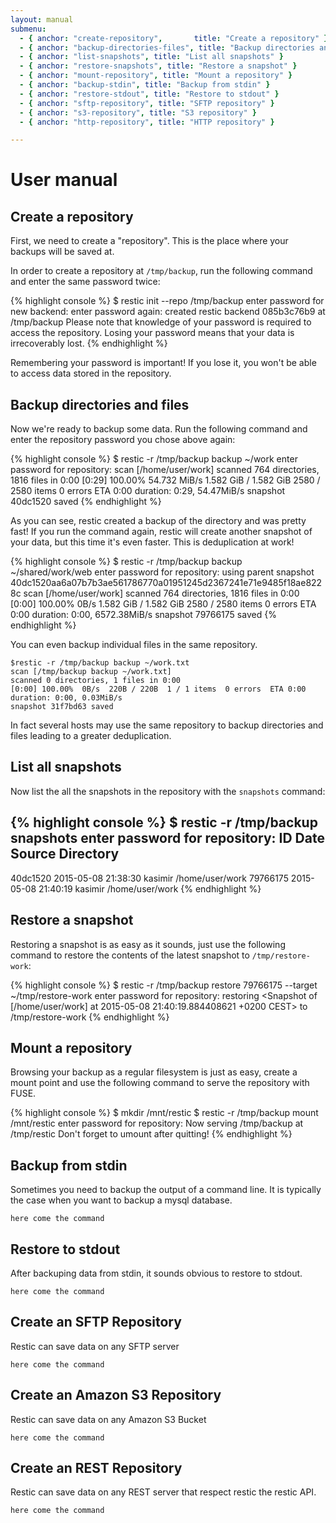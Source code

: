 ```yaml
---
layout: manual
submenu:
  - { anchor: "create-repository",       title: "Create a repository" }
  - { anchor: "backup-directories-files", title: "Backup directories and files" }
  - { anchor: "list-snapshots", title: "List all snapshots" }
  - { anchor: "restore-snapshots", title: "Restore a snapshot" }
  - { anchor: "mount-repository", title: "Mount a repository" }
  - { anchor: "backup-stdin", title: "Backup from stdin" }
  - { anchor: "restore-stdout", title: "Restore to stdout" }
  - { anchor: "sftp-repository", title: "SFTP repository" }
  - { anchor: "s3-repository", title: "S3 repository" }
  - { anchor: "http-repository", title: "HTTP repository" }

---
```


User manual
===========

## <a name="create-repository"></a>Create a repository

First, we need to create a "repository". This is the place where your backups will be saved at.

In order to create a repository at `/tmp/backup`, run the following command and enter the same password twice:

{% highlight console %}
$ restic init --repo /tmp/backup
enter password for new backend:
enter password again:
created restic backend 085b3c76b9 at /tmp/backup
Please note that knowledge of your password is required to access the repository.
Losing your password means that your data is irrecoverably lost.
{% endhighlight %}

Remembering your password is important! If you lose it, you won't be able to access data stored in the repository.

## <a name="backup-directories-files"></a>Backup directories and files

Now we're ready to backup some data. Run the following command and enter the repository password you chose above again:

{% highlight console %}
$ restic -r /tmp/backup backup ~/work
enter password for repository:
scan [/home/user/work]
scanned 764 directories, 1816 files in 0:00
[0:29] 100.00%  54.732 MiB/s  1.582 GiB / 1.582 GiB  2580 / 2580 items  0 errors  ETA 0:00
duration: 0:29, 54.47MiB/s
snapshot 40dc1520 saved
{% endhighlight %}

As you can see, restic created a backup of the directory and was pretty fast! If you run the command again, restic will create another snapshot of your data, but this time it's even faster. This is deduplication at work! 

{% highlight console %}
$ restic -r /tmp/backup backup ~/shared/work/web
enter password for repository:
using parent snapshot 40dc1520aa6a07b7b3ae561786770a01951245d2367241e71e9485f18ae8228c
scan [/home/user/work]
scanned 764 directories, 1816 files in 0:00
[0:00] 100.00%  0B/s  1.582 GiB / 1.582 GiB  2580 / 2580 items  0 errors  ETA 0:00
duration: 0:00, 6572.38MiB/s
snapshot 79766175 saved
{% endhighlight %}

You can even backup individual files in the same repository. 

```
$restic -r /tmp/backup backup ~/work.txt
scan [/tmp/backup backup ~/work.txt]
scanned 0 directories, 1 files in 0:00
[0:00] 100.00%  0B/s  220B / 220B  1 / 1 items  0 errors  ETA 0:00
duration: 0:00, 0.03MiB/s
snapshot 31f7bd63 saved
```

In fact several hosts may use the same repository to backup directories and files leading to a greater deduplication.

## <a name="list-snapshots"></a>List all snapshots

Now list the all the snapshots in the repository with the `snapshots` command:

{% highlight console %}
$ restic -r /tmp/backup snapshots
enter password for repository:
ID        Date                 Source      Directory
----------------------------------------------------------------------
40dc1520  2015-05-08 21:38:30  kasimir     /home/user/work
79766175  2015-05-08 21:40:19  kasimir     /home/user/work
{% endhighlight %}

## <a name="restore-snapshot"></a>Restore a snapshot

Restoring a snapshot is as easy as it sounds, just use the following command to restore the contents of the latest snapshot to `/tmp/restore-work`:

{% highlight console %}
$ restic -r /tmp/backup restore 79766175 --target ~/tmp/restore-work
enter password for repository: 
restoring <Snapshot of [/home/user/work] at 2015-05-08 21:40:19.884408621 +0200 CEST> to /tmp/restore-work
{% endhighlight %}

## <a name="mount-repository"></a>Mount a repository

Browsing your backup as a regular filesystem is just as easy, create a mount point and use the following command to serve the repository with FUSE.

{% highlight console %}
$ mkdir /mnt/restic
$ restic -r /tmp/backup mount /mnt/restic
enter password for repository:
Now serving /tmp/backup at /tmp/restic
Don't forget to umount after quitting!
{% endhighlight %}

## <a name="backup-stdin"></a>Backup from stdin

Sometimes you need to backup the output of a command line. It is typically the case when you want to backup a mysql database.

```
here come the command
```

## <a name="mount-repository"></a>Restore to stdout

After backuping data from stdin, it sounds obvious to restore to stdout.

```
here come the command
```

## <a name="sftp-repository"></a>Create an SFTP Repository

Restic can save data on any SFTP server

```
here come the command
```

## <a name="s3-repository"></a>Create an Amazon S3 Repository

Restic can save data on any Amazon S3 Bucket

```
here come the command
```

## <a name="http-repository"></a>Create an REST Repository

Restic can save data on any REST server that respect restic the restic API.

```
here come the command
```